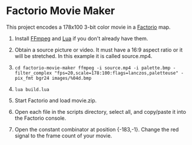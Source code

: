 # Factorio Movie Maker

This project encodes a 178x100 3-bit color movie in a [Factorio](http://www.factorio.com) map.

1. Install [FFmpeg](http://www.ffmpeg.org/download.html) and [Lua](http://lua-users.org/wiki/LuaBinaries) if you don't already have them.

2. Obtain a source picture or video.  It must have a 16:9 aspect ratio or it will be stretched.  In this example it is called source.mp4.

3. `cd factorio-movie-maker
ffmpeg -i source.mp4 -i palette.bmp -filter_complex "fps=20,scale=178:100:flags=lanczos,paletteuse" -pix_fmt bgr24 images/%04d.bmp`

4. `lua build.lua`

5. Start Factorio and load movie.zip.

6. Open each file in the scripts directory, select all, and copy/paste it into the Factorio console.

7. Open the constant combinator at position {-183,-1}.  Change the red signal to the frame count of your movie.

